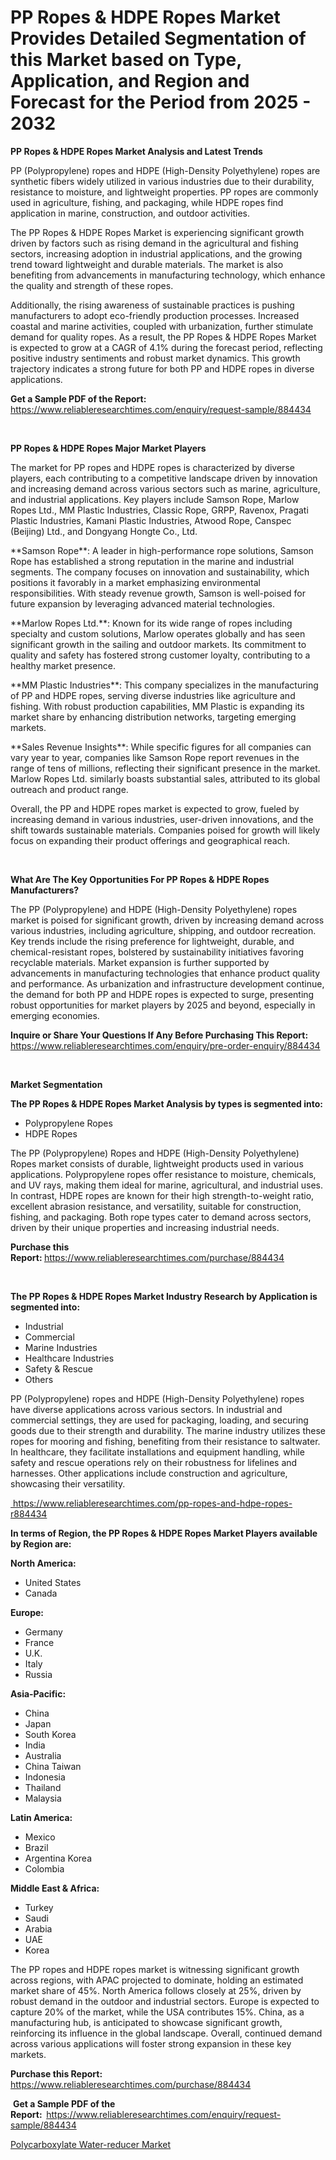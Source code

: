 <p><h1>PP Ropes & HDPE Ropes Market Provides Detailed Segmentation of this Market based on Type, Application, and Region and Forecast for the Period from 2025 - 2032</h1></p><p><strong>PP Ropes & HDPE Ropes Market Analysis and Latest Trends</strong></p>
<p><p>PP (Polypropylene) ropes and HDPE (High-Density Polyethylene) ropes are synthetic fibers widely utilized in various industries due to their durability, resistance to moisture, and lightweight properties. PP ropes are commonly used in agriculture, fishing, and packaging, while HDPE ropes find application in marine, construction, and outdoor activities. </p><p>The PP Ropes & HDPE Ropes Market is experiencing significant growth driven by factors such as rising demand in the agricultural and fishing sectors, increasing adoption in industrial applications, and the growing trend toward lightweight and durable materials. The market is also benefiting from advancements in manufacturing technology, which enhance the quality and strength of these ropes. </p><p>Additionally, the rising awareness of sustainable practices is pushing manufacturers to adopt eco-friendly production processes. Increased coastal and marine activities, coupled with urbanization, further stimulate demand for quality ropes. As a result, the PP Ropes & HDPE Ropes Market is expected to grow at a CAGR of 4.1% during the forecast period, reflecting positive industry sentiments and robust market dynamics. This growth trajectory indicates a strong future for both PP and HDPE ropes in diverse applications.</p></p>
<p><strong>Get a Sample PDF of the Report:&nbsp;</strong> <a href="https://www.reliableresearchtimes.com/enquiry/request-sample/884434?utm_campaign=2035&utm_medium=2&utm_source=Github&utm_content=ia&utm_term=01022025&utm_id=pp-ropes-hdpe-ropes">https://www.reliableresearchtimes.com/enquiry/request-sample/884434</a></p>
<p>&nbsp;</p>
<p><strong>PP Ropes & HDPE Ropes Major Market Players</strong></p>
<p><p>The market for PP ropes and HDPE ropes is characterized by diverse players, each contributing to a competitive landscape driven by innovation and increasing demand across various sectors such as marine, agriculture, and industrial applications. Key players include Samson Rope, Marlow Ropes Ltd., MM Plastic Industries, Classic Rope, GRPP, Ravenox, Pragati Plastic Industries, Kamani Plastic Industries, Atwood Rope, Canspec (Beijing) Ltd., and Dongyang Hongte Co., Ltd.</p><p>**Samson Rope**: A leader in high-performance rope solutions, Samson Rope has established a strong reputation in the marine and industrial segments. The company focuses on innovation and sustainability, which positions it favorably in a market emphasizing environmental responsibilities. With steady revenue growth, Samson is well-poised for future expansion by leveraging advanced material technologies.</p><p>**Marlow Ropes Ltd.**: Known for its wide range of ropes including specialty and custom solutions, Marlow operates globally and has seen significant growth in the sailing and outdoor markets. Its commitment to quality and safety has fostered strong customer loyalty, contributing to a healthy market presence.</p><p>**MM Plastic Industries**: This company specializes in the manufacturing of PP and HDPE ropes, serving diverse industries like agriculture and fishing. With robust production capabilities, MM Plastic is expanding its market share by enhancing distribution networks, targeting emerging markets.</p><p>**Sales Revenue Insights**: While specific figures for all companies can vary year to year, companies like Samson Rope report revenues in the range of tens of millions, reflecting their significant presence in the market. Marlow Ropes Ltd. similarly boasts substantial sales, attributed to its global outreach and product range.</p><p>Overall, the PP and HDPE ropes market is expected to grow, fueled by increasing demand in various industries, user-driven innovations, and the shift towards sustainable materials. Companies poised for growth will likely focus on expanding their product offerings and geographical reach.</p></p>
<p>&nbsp;</p>
<p><strong>What Are The Key Opportunities For PP Ropes & HDPE Ropes Manufacturers?</strong></p>
<p><p>The PP (Polypropylene) and HDPE (High-Density Polyethylene) ropes market is poised for significant growth, driven by increasing demand across various industries, including agriculture, shipping, and outdoor recreation. Key trends include the rising preference for lightweight, durable, and chemical-resistant ropes, bolstered by sustainability initiatives favoring recyclable materials. Market expansion is further supported by advancements in manufacturing technologies that enhance product quality and performance. As urbanization and infrastructure development continue, the demand for both PP and HDPE ropes is expected to surge, presenting robust opportunities for market players by 2025 and beyond, especially in emerging economies.</p></p>
<p><strong>Inquire or Share Your Questions If Any Before Purchasing This Report:</strong> <a href="https://www.reliableresearchtimes.com/enquiry/pre-order-enquiry/884434?utm_campaign=2035&utm_medium=2&utm_source=Github&utm_content=ia&utm_term=01022025&utm_id=pp-ropes-hdpe-ropes">https://www.reliableresearchtimes.com/enquiry/pre-order-enquiry/884434</a></p>
<p>&nbsp;</p>
<p><strong>Market Segmentation</strong></p>
<p><strong>The PP Ropes & HDPE Ropes Market Analysis by types is segmented into:</strong></p>
<p><ul><li>Polypropylene Ropes</li><li>HDPE Ropes</li></ul></p>
<p><p>The PP (Polypropylene) Ropes and HDPE (High-Density Polyethylene) Ropes market consists of durable, lightweight products used in various applications. Polypropylene ropes offer resistance to moisture, chemicals, and UV rays, making them ideal for marine, agricultural, and industrial uses. In contrast, HDPE ropes are known for their high strength-to-weight ratio, excellent abrasion resistance, and versatility, suitable for construction, fishing, and packaging. Both rope types cater to demand across sectors, driven by their unique properties and increasing industrial needs.</p></p>
<p><strong>Purchase this Report:&nbsp;</strong><a href="https://www.reliableresearchtimes.com/purchase/884434?utm_campaign=2035&utm_medium=2&utm_source=Github&utm_content=ia&utm_term=01022025&utm_id=pp-ropes-hdpe-ropes">https://www.reliableresearchtimes.com/purchase/884434</a></p>
<p>&nbsp;</p>
<p><strong>The PP Ropes & HDPE Ropes Market Industry Research by Application is segmented into:</strong></p>
<p><ul><li>Industrial</li><li>Commercial</li><li>Marine Industries</li><li>Healthcare Industries</li><li>Safety & Rescue</li><li>Others</li></ul></p>
<p><p>PP (Polypropylene) ropes and HDPE (High-Density Polyethylene) ropes have diverse applications across various sectors. In industrial and commercial settings, they are used for packaging, loading, and securing goods due to their strength and durability. The marine industry utilizes these ropes for mooring and fishing, benefiting from their resistance to saltwater. In healthcare, they facilitate installations and equipment handling, while safety and rescue operations rely on their robustness for lifelines and harnesses. Other applications include construction and agriculture, showcasing their versatility.</p></p>
<p><a href="https://www.reliableresearchtimes.com/pp-ropes-and-hdpe-ropes-r884434?utm_campaign=2035&utm_medium=2&utm_source=Github&utm_content=ia&utm_term=01022025&utm_id=pp-ropes-hdpe-ropes">&nbsp;https://www.reliableresearchtimes.com/pp-ropes-and-hdpe-ropes-r884434</a></p>
<p><strong>In terms of Region, the PP Ropes & HDPE Ropes Market Players available by Region are:</strong></p>
<p>
    <p> <strong> North America: </strong>
        <ul>
            <li>United States</li>
            <li>Canada</li>
        </ul>
        </p> 
    <p> <strong> Europe: </strong>
        <ul>
            <li>Germany</li>
            <li>France</li>
            <li>U.K.</li>
            <li>Italy</li>
            <li>Russia</li>
        </ul>
        </p> 
    <p> <strong> Asia-Pacific: </strong>
        <ul>
            <li>China</li>
            <li>Japan</li>
            <li>South Korea</li>
            <li>India</li>
            <li>Australia</li>
            <li>China Taiwan</li>
            <li>Indonesia</li>
            <li>Thailand</li>
            <li>Malaysia</li>
        </ul>
        </p> 
    <p> <strong> Latin America: </strong>
        <ul>
            <li>Mexico</li>
            <li>Brazil</li>
            <li>Argentina Korea</li>
            <li>Colombia</li>
        </ul>
        </p> 
    <p> <strong> Middle East & Africa: </strong>
        <ul>
            <li>Turkey</li>
            <li>Saudi</li>
            <li>Arabia</li>
            <li>UAE</li>
            <li>Korea</li>
        </ul>
    </p>
    </p>
<p><p>The PP ropes and HDPE ropes market is witnessing significant growth across regions, with APAC projected to dominate, holding an estimated market share of 45%. North America follows closely at 25%, driven by robust demand in the outdoor and industrial sectors. Europe is expected to capture 20% of the market, while the USA contributes 15%. China, as a manufacturing hub, is anticipated to showcase significant growth, reinforcing its influence in the global landscape. Overall, continued demand across various applications will foster strong expansion in these key markets.</p></p>
<p><strong>Purchase this Report: </strong><a href="https://www.reliableresearchtimes.com/purchase/884434?utm_campaign=2035&utm_medium=2&utm_source=Github&utm_content=ia&utm_term=01022025&utm_id=pp-ropes-hdpe-ropes">https://www.reliableresearchtimes.com/purchase/884434</a></p>
<p>&nbsp;<strong>Get a Sample PDF of the Report:&nbsp;&nbsp;</strong><a href="https://www.reliableresearchtimes.com/enquiry/request-sample/884434?utm_campaign=2035&utm_medium=2&utm_source=Github&utm_content=ia&utm_term=01022025&utm_id=pp-ropes-hdpe-ropes">https://www.reliableresearchtimes.com/enquiry/request-sample/884434</a></p>
<p><strong></strong></p>
<p><p><a href="https://github.com/GenaGaines34/Market-Research-Report-List-1/blob/main/polycarboxylate-water-reducer-market.md?utm_campaign=2035&utm_medium=2&utm_source=Github&utm_content=ia&utm_term=01022025&utm_id=pp-ropes-hdpe-ropes">Polycarboxylate Water-reducer Market</a></p></p>